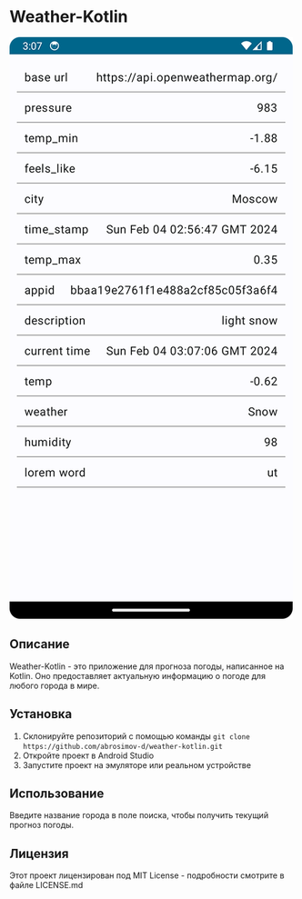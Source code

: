# Weather-Kotlin
![screenshot](Screenshot.png)

## Описание
Weather-Kotlin - это приложение для прогноза погоды, написанное на Kotlin. Оно предоставляет актуальную информацию о погоде для любого города в мире.

## Установка
1. Склонируйте репозиторий с помощью команды `git clone https://github.com/abrosimov-d/weather-kotlin.git`
2. Откройте проект в Android Studio
3. Запустите проект на эмуляторе или реальном устройстве

## Использование
Введите название города в поле поиска, чтобы получить текущий прогноз погоды.

## Лицензия
Этот проект лицензирован под MIT License - подробности смотрите в файле LICENSE.md